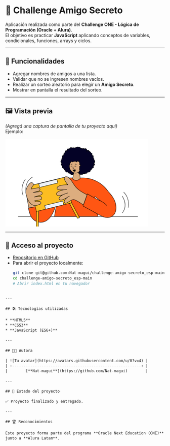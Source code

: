 # 🎁 Challenge Amigo Secreto

Aplicación realizada como parte del **Challenge ONE - Lógica de Programación (Oracle + Alura)**.  
El objetivo es practicar **JavaScript** aplicando conceptos de variables, condicionales, funciones, arrays y ciclos.

---

## 🚀 Funcionalidades
- Agregar nombres de amigos a una lista.  
- Validar que no se ingresen nombres vacíos.  
- Realizar un sorteo aleatorio para elegir un **Amigo Secreto**.  
- Mostrar en pantalla el resultado del sorteo.  

---

## 🖼️ Vista previa
*(Agregá una captura de pantalla de tu proyecto aquí)*  
Ejemplo:

![Vista previa del proyecto](assets/amigo-secreto.png)

---

## 📂 Acceso al proyecto
- [Repositorio en GitHub](https://github.com/Nat-magui/challenge-amigo-secreto_esp-main)  
- Para abrir el proyecto localmente:
  ```bash
  git clone git@github.com:Nat-magui/challenge-amigo-secreto_esp-main.git
  cd challenge-amigo-secreto_esp-main
  # Abrir index.html en tu navegador
````

---

## 🛠️ Tecnologías utilizadas

* **HTML5**
* **CSS3**
* **JavaScript (ES6+)**

---

## 👩‍💻 Autora

| ![Tu avatar](https://avatars.githubusercontent.com/u/0?v=4) |
| :---------------------------------------------------------: |
|        [**Nat-magui**](https://github.com/Nat-magui)        |

---

## 📜 Estado del proyecto

✅ Proyecto finalizado y entregado.

---

## 🏆 Reconocimientos

Este proyecto forma parte del programa **Oracle Next Education (ONE)** junto a **Alura Latam**.

